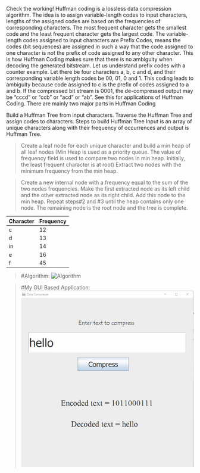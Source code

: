 Check the working!
Huffman coding is a lossless data compression algorithm. The idea is to assign variable-length codes to input characters, lengths of the assigned codes are based on the frequencies of corresponding characters. The most frequent character gets the smallest code and the least frequent character gets the largest code.
The variable-length codes assigned to input characters are Prefix Codes, means the codes (bit sequences) are assigned in such a way that the code assigned to one character is not the prefix of code assigned to any other character. This is how Huffman Coding makes sure that there is no ambiguity when decoding the generated bitstream. 
Let us understand prefix codes with a counter example. Let there be four characters a, b, c and d, and their corresponding variable length codes be 00, 01, 0 and 1. This coding leads to ambiguity because code assigned to c is the prefix of codes assigned to a and b. If the compressed bit stream is 0001, the de-compressed output may be “cccd” or “ccb” or “acd” or “ab”.
See this for applications of Huffman Coding. 
There are mainly two major parts in Huffman Coding

Build a Huffman Tree from input characters.
Traverse the Huffman Tree and assign codes to characters.
Steps to build Huffman Tree
Input is an array of unique characters along with their frequency of occurrences and output is Huffman Tree. 
>Create a leaf node for each unique character and build a min heap of all leaf nodes (Min Heap is used as a priority queue. The value of frequency field is used to compare two nodes in min heap. Initially, the least frequent character is at root)
>Extract two nodes with the minimum frequency from the min heap.
 
>Create a new internal node with a frequency equal to the sum of the two nodes frequencies. Make the first extracted node as its left child and the other extracted node as its right child. Add this node to the min heap.
>Repeat steps#2 and #3 until the heap contains only one node. The remaining node is the root node and the tree is complete.




Character     | Frequency
------------- | -------------
       c      | 12
       d      | 13
       in     | 14
       e      | 16
       f      | 45
       

>#Algorithm:
> ![Algorithm](https://media.geeksforgeeks.org/wp-content/cdn-uploads/fig-6-300x167.jpg)

> #My GUI Based Application:
> ![Working](https://github.com/aadityamittal/data-compression/blob/main/Screen%20Shot%2010-29-2021%20at%2011.11%20AM.png)
